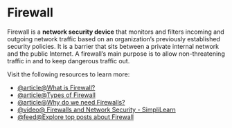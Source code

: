 # Firewall

Firewall is a **network security device** that monitors and filters incoming and outgoing network traffic based on an organization’s previously established security policies. It is a barrier that sits between a private internal network and the public Internet. A firewall’s main purpose is to allow non-threatening traffic in and to keep dangerous traffic out.

Visit the following resources to learn more:

- [@article@What is Firewall?](https://www.checkpoint.com/cyber-hub/network-security/what-is-firewall/)
- [@article@Types of Firewall](https://www.cisco.com/c/en_in/products/security/firewalls/what-is-a-firewall.html)
- [@article@Why do we need Firewalls?](https://www.tutorialspoint.com/what-is-a-firewall-and-why-do-you-need-one)
- [@video@ Firewalls and Network Security - SimpliLearn](https://www.youtube.com/watch?v=9GZlVOafYTg)
- [@feed@Explore top posts about Firewall](https://app.daily.dev/tags/firewall?ref=roadmapsh)
